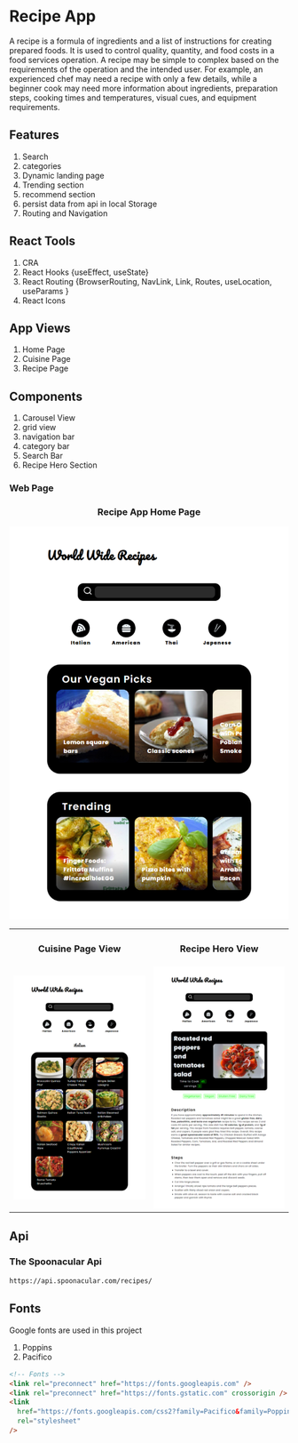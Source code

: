 # Recipe App

A recipe is a formula of ingredients and a list of instructions for creating prepared foods. It is used to control quality, quantity, and food costs in a food services operation. A recipe may be simple to complex based on the requirements of the operation and the intended user. For example, an experienced chef may need a recipe with only a few details, while a beginner cook may need more information about ingredients, preparation steps, cooking times and temperatures, visual cues, and equipment requirements.

## Features

1. Search
2. categories
3. Dynamic landing page
4. Trending section
5. recommend section
6. persist data from api in local Storage
7. Routing and Navigation

## React Tools

1. CRA
2. React Hooks {useEffect, useState}
3. React Routing {BrowserRouting, NavLink, Link, Routes, useLocation, useParams }
4. React Icons

## App Views

1. Home Page
2. Cuisine Page
3. Recipe Page

## Components

1. Carousel View
2. grid view
3. navigation bar
4. category bar
5. Search Bar
6. Recipe Hero Section


### Web Page

<div align="center">
<h3> Recipe App Home Page </h3>
<img src="./webpage.png" width=700>
</div>

<table align="center">
  <tr>
    <td align="center"><h3>Cuisine Page View</h3></td>
     <td align="center"><h3>Recipe Hero View</h3></td>
  </tr>
  <tr>
    <td align="center"><img src="./webpage-1.png" width=350></td>
    <td align="center"><img src="./webpage-2.png" width=350></td>
  </tr>
 </table>

## Api

### The Spoonacular Api

```html
https://api.spoonacular.com/recipes/
```

## Fonts

Google fonts are used in this project

1. Poppins
2. Pacifico

```html
<!-- Fonts -->
<link rel="preconnect" href="https://fonts.googleapis.com" />
<link rel="preconnect" href="https://fonts.gstatic.com" crossorigin />
<link
  href="https://fonts.googleapis.com/css2?family=Pacifico&family=Poppins:ital,wght@0,200;0,400;0,600;0,800;0,900;1,200;1,400;1,600;1,800;1,900&display=swap"
  rel="stylesheet"
/>
```
